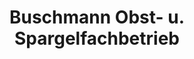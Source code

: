 ---
title: "Buschmann Obst- u. Spargelfachbetrieb"
url: /stemwede/buschmann-obst-u-spargelfachbetrieb/
shop: Hofladen
---